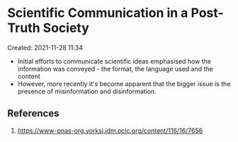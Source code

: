 # Scientific Communication in a Post-Truth Society
Created: 2021-11-28 11:34


* Initial efforts to communicate scientific ideas emphasised how the information was conveyed - the format, the language used and the content
* However, more recently it's become apparent that the bigger issue is the presence of misinformation and disinformation. 




## References
1. https://www-pnas-org.yorksj.idm.oclc.org/content/116/16/7656